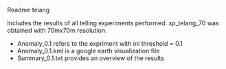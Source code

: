 Readme telang

Includes the results of all telling experiments performed. xp_telang_70 was obtained with 70mx70m resolution.
- Anomaly_0.1 refers to the expriment with ini threshold = 0.1
- Anomaly_0.1.kml is a google earth visualization file
- Summary_0.1.txt provides an overview of the results